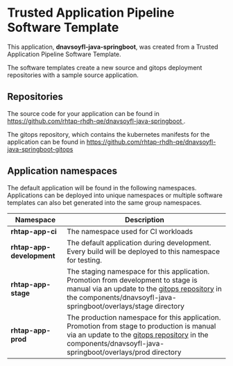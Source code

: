 # Trusted Application Pipeline Software Template

This application, **dnavsoyfl-java-springboot**, was created from a Trusted Application Pipeline Software Template.

The software templates create a new source and gitops deployment repositories with a sample source application. 

## Repositories

The source code for your application can be found in [https://github.com/rhtap-rhdh-qe/dnavsoyfl-java-springboot ](https://github.com/rhtap-rhdh-qe/dnavsoyfl-java-springboot ).
 
The gitops repository, which contains the kubernetes manifests for the application can be found in 
[https://github.com/rhtap-rhdh-qe/dnavsoyfl-java-springboot-gitops ](https://github.com/rhtap-rhdh-qe/dnavsoyfl-java-springboot-gitops ) 

## Application namespaces 

The default application will be found in the following namespaces. Applications can be deployed into unique namespaces or multiple software templates can also bet generated into the same group namespaces.  

|  Namespace   |  Description   |  
| -------- | -------- |
| **rhtap-app-ci** | The namespace used for CI workloads |
| **rhtap-app-development** | The default application during development. Every build will be deployed to this namespace for testing. |
| **rhtap-app-stage** | The staging namespace for this application. Promotion from development to stage is manual via an update to the [gitops repository](https://github.com/rhtap-rhdh-qe/dnavsoyfl-java-springboot-gitops ) in the components/dnavsoyfl-java-springboot/overlays/stage directory |
| **rhtap-app-prod** | The production namespace for this application. Promotion from stage to production is manual via an update to the [gitops repository](https://github.com/rhtap-rhdh-qe/dnavsoyfl-java-springboot-gitops ) in the components/dnavsoyfl-java-springboot/overlays/prod directory |